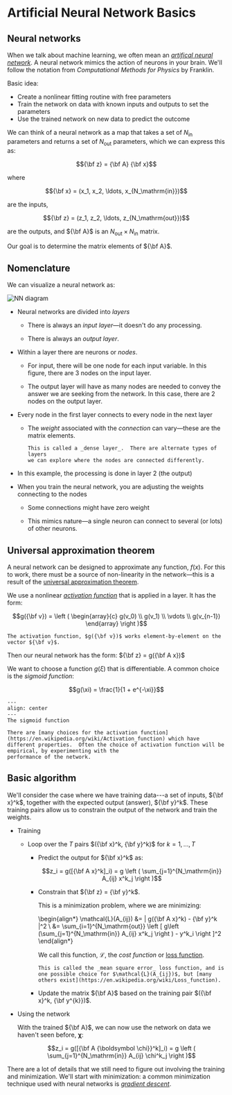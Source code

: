 # Artificial Neural Network Basics

## Neural networks

When we talk about machine learning, we often mean an [_artifical
neural
network_](https://en.wikipedia.org/wiki/Artificial_neural_network).  A
neural network mimics the action of neurons in your brain.  We'll
follow the notation from _Computational Methods for Physics_ by
Franklin.

Basic idea:

* Create a nonlinear fitting routine with free parameters
* Train the network on data with known inputs and outputs to set the parameters
* Use the trained network on new data to predict the outcome

We can think of a neural network as a map that takes a set of
$N_\mathrm{in}$ parameters and returns a set of $N_\mathrm{out}$
parameters, which we can express this as:

$${\bf z} = {\bf A} {\bf x}$$

where

$${\bf x} = (x_1, x_2, \ldots, x_{N_\mathrm{in}})$$

are the inputs,

$${\bf z} = (z_1, z_2, \ldots, z_{N_\mathrm{out}})$$

are the outputs, and
${\bf A}$ is an $N_\mathrm{out} \times N_\mathrm{in}$ matrix.

Our goal is to determine the matrix elements of ${\bf A}$.

## Nomenclature

We can visualize a neural network as:

![NN diagram](nn_fig.png)

* Neural networks are divided into _layers_

  * There is always an _input layer_&mdash;it doesn't do any processing.

  * There is always an _output layer_.

* Within a layer there are neurons or _nodes_.

  * For input, there will be one node for each input variable.  In this figure,
    there are 3 nodes on the input layer.

  * The output layer will have as many nodes are needed to convey the answer
    we are seeking from the network.  In this case, there are 2 nodes on the
    output layer.

* Every node in the first layer connects to every node in the next layer

  * The _weight_ associated with the _connection_ can vary&mdash;these are the matrix elements.

    ```{note}
    This is called a _dense layer_.  There are alternate types of layers
    we can explore where the nodes are connected differently.
    ```

* In this example, the processing is done in layer 2 (the output)

* When you train the neural network, you are adjusting the weights connecting to the nodes

  * Some connections might have zero weight

  * This mimics nature&mdash;a single neuron can connect to several (or lots) of other neurons.

## Universal approximation theorem

A neural network can be designed to approximate any function, $f(x)$.  For this to work, there must be a source of non-linearity in the network&mdash;this is a result of the [universal approximation theorem](https://en.wikipedia.org/wiki/Universal_approximation_theorem).

We use a nonlinear [_activation function_](https://en.wikipedia.org/wiki/Activation_function) that is applied in a layer.  It has
the form:

$$g({\bf v}) = \left ( \begin{array}{c} g(v_0) \\ g(v_1) \\ \vdots \\ g(v_{n-1}) \end{array} \right )$$

```{note}
The activation function, $g({\bf v})$ works element-by-element on the vector ${\bf v}$.
```

Then our neural network has the form: ${\bf z} = g({\bf A x})$

We want to choose a function $g(\xi)$ that is differentiable.  A common choice is the _sigmoid function_:

$$g(\xi) = \frac{1}{1 + e^{-\xi}}$$

```{figure} sigmoid.png
---
align: center
---
The sigmoid function
```

```{note}
There are [many choices for the activation function](https://en.wikipedia.org/wiki/Activation_function) which have
different properties.  Often the choice of activation function will be empirical, by experimenting with the 
performance of the network.
```

## Basic algorithm

We'll consider the case where we have training data---a set of inputs, ${\bf x}^k$,
together with the expected output (answer), ${\bf y}^k$.  These training pairs
allow us to constrain the output of the network and train the weights.

* Training

  * Loop over the $T$ pairs $({\bf x}^k, {\bf y}^k)$ for $k = 1, \ldots, T$

    * Predict the output for ${\bf x}^k$ as:

      $$z_i = g([{\bf A x}^k]_i) = g \left ( \sum_{j=1}^{N_\mathrm{in}} A_{ij} x^k_j \right )$$

    * Constrain that ${\bf z} = {\bf y}^k$.

      This is a minimization problem, where we are minimizing:

      \begin{align*}
      \mathcal{L}(A_{ij}) &= \| g({\bf A x}^k) - {\bf y}^k \|^2 \\
                &= \sum_{i=1}^{N_\mathrm{out}} \left [ g\left (\sum_{j=1}^{N_\mathrm{in}} A_{ij} x^k_j \right ) - y^k_i \right ]^2
      \end{align*}

      We call this function, $\mathcal{L}$, the _cost function_ or [loss function](https://en.wikipedia.org/wiki/Loss_function).

      ```{note}
      This is called the _mean square error_ loss function, and is one possible choice for $\mathcal{L}(A_{ij})$, but [many others exist](https://en.wikipedia.org/wiki/Loss_function).
      ```

    * Update the matrix ${\bf A}$ based on the training pair $({\bf x}^k, {\bf y^{k}})$.

* Using the network

  With the trained ${\bf A}$, we can now use the network on data we haven't seen before, $\boldsymbol \chi$:

  $$z_i = g([{\bf A {\boldsymbol \chi}}^k]_i) = g \left ( \sum_{j=1}^{N_\mathrm{in}} A_{ij} \chi^k_j \right )$$

There are a lot of details that we still need to figure out involving the training and minimization.
We'll start with minimization: a common minimization technique used with
neural networks is [_gradient descent_](https://en.wikipedia.org/wiki/Gradient_descent).
